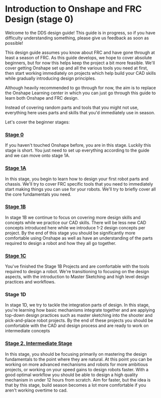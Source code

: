# Introduction to Onshape and FRC Design (stage 0)

Welcome to the DDS design guide! This guide is in progress, so if you have difficulty understanding something, please give us feedback as soon as possible!

This design guide assumes you know about FRC and have gone through at least a season of FRC. As this guide develops, we hope to cover absolute beginners, but for now this helps keep the project a bit more feasible. We'll cover getting Onshape set up and all the various tools you need at first, then start working immediately on projects which help build your CAD skills while gradually introducing design principles.

Although heavily recommended to go through for now, the aim is to replace the Onshape Learning center in which you can just go through this guide to learn both Onshape and FRC design. 

Instead of covering random parts and tools that you might not use, everything here uses parts and skills that you'd immediately use in season.

 Let's cover the beginner stages:

### [Stage 0](stages/stage0/0A-introductionToCAD.md)

If you haven't touched Onshape before, you are in this stage. Luckily this stage is short. You just need to set up everything according to the guide and we can move onto stage 1A. 

### [Stage 1A](stages/stage1/1A-sketchingPartDesign.md)

In this stage, you begin to learn how to design your first robot parts and chassis. We'll try to cover FRC specific tools that you need to immediately start making things you can use for your robots. We'll try to briefly cover all the core fundamentals you need.


### [Stage 1B](stages/stage1/1B-swerveDrivebase.md)

In stage 1B we continue to focus on covering more design skills and concepts while we practice our CAD skills. There will be less new CAD concepts introduced here while we introduce 1-2 design concepts per project. By the end of this stage you should be significantly more comfortable using Onshape as well as have an understanding of the parts required to design a robot and how they all go together. 


### [Stage 1C](stages/stage1/1C-gearboxes.md)

You've finished the Stage 1B Projects and are comfortable with the tools required to design a robot. We're transitioning to focusing on the design aspects, with the introduction to Master Sketching and high level design practices and workflows.


### Stage 1D 

In stage 1D, we try to tackle the integration parts of design. In this stage, you're learning how basic mechanisms integrate together and are applying top-down design practices such as master sketching into the shooter and pick-and-place robot projects. By the end of these projects you should be comfortable with the CAD and design process and are ready to work on intermediate concepts


### [Stage 2, Intermediate Stage](stages/stage2/2.md)

In this stage, you should be focusing primarily on mastering the design fundamentals to the point where they are natural. At this point you can be working on more advanced mechanisms and robots for more ambitious projects, or working on your speed gains to design robots faster. With a good optimal workflow you should be able to design a high quality mechanism in under 12 hours from scratch. Aim for faster, but the idea is that by this stage, build season becomes a lot more comfortable if you aren't working overtime to cad.


